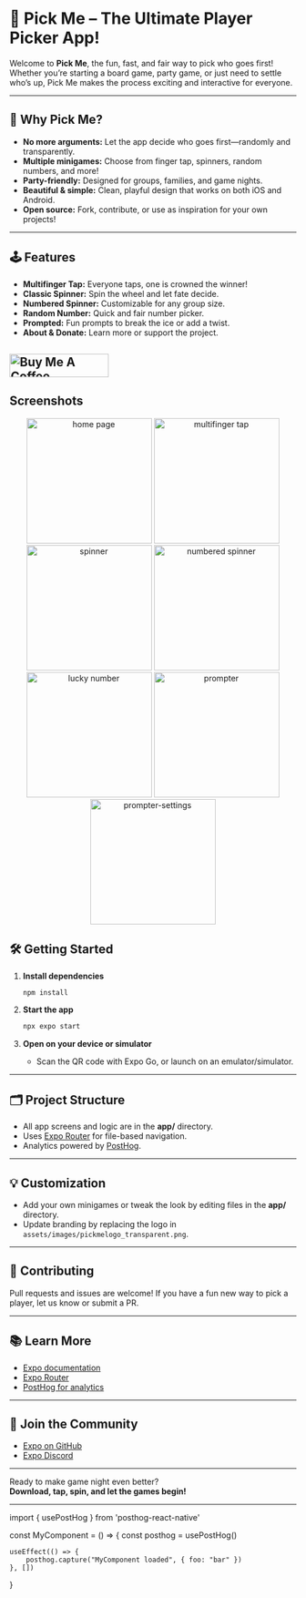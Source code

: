 # 🎲 Pick Me – The Ultimate Player Picker App!

Welcome to **Pick Me**, the fun, fast, and fair way to pick who goes first! Whether you’re starting a board game, party game, or just need to settle who’s up, Pick Me makes the process exciting and interactive for everyone.

---

## 🚀 Why Pick Me?

- **No more arguments:** Let the app decide who goes first—randomly and transparently.
- **Multiple minigames:** Choose from finger tap, spinners, random numbers, and more!
- **Party-friendly:** Designed for groups, families, and game nights.
- **Beautiful & simple:** Clean, playful design that works on both iOS and Android.
- **Open source:** Fork, contribute, or use as inspiration for your own projects!

---

## 🕹️ Features

- **Multifinger Tap:** Everyone taps, one is crowned the winner!
- **Classic Spinner:** Spin the wheel and let fate decide.
- **Numbered Spinner:** Customizable for any group size.
- **Random Number:** Quick and fair number picker.
- **Prompted:** Fun prompts to break the ice or add a twist.
- **About & Donate:** Learn more or support the project.


<a href="https://www.buymeacoffee.com/pickmegames" target="_blank"><img src="https://cdn.buymeacoffee.com/buttons/default-orange.png" alt="Buy Me A Coffee" height="41" width="174"></a>
---

## Screenshots

<div align="center">

  <img src="https://github.com/user-attachments/assets/a7c93ddb-c1b4-42a6-9ef1-980c8963a49c" alt="home page" width="220"/>
  <img src="https://github.com/user-attachments/assets/76b1cef2-3b52-4c7a-bbd9-75921c722ab6" alt="multifinger tap" width="220"/>
  <img src="https://github.com/user-attachments/assets/ddac3da3-9b39-4ab8-ba22-ddc1f05920c4" alt="spinner" width="220"/>
  <img src="https://github.com/user-attachments/assets/dcac8b6f-dab8-48bb-8f8b-76eb1a86151d" alt="numbered spinner" width="220"/>
  <img src="https://github.com/user-attachments/assets/b620c2c3-80c5-4256-8e93-0649d505c3fe" alt="lucky number" width="220"/>
  <img src="https://github.com/user-attachments/assets/8231deea-106a-4280-a8dd-f315cb853e87" alt="prompter" width="220"/>
  <img src="https://github.com/user-attachments/assets/a811f449-ce70-4cab-9964-0c00271dc8eb" alt="prompter-settings" width="220"/>

</div>

## 🛠️ Getting Started

1. **Install dependencies**

   ```bash
   npm install
   ```

2. **Start the app**

   ```bash
   npx expo start
   ```

3. **Open on your device or simulator**
   - Scan the QR code with Expo Go, or launch on an emulator/simulator.

---

## 🗂️ Project Structure

- All app screens and logic are in the **app/** directory.
- Uses [Expo Router](https://docs.expo.dev/router/introduction) for file-based navigation.
- Analytics powered by [PostHog](https://posthog.com/).

---

## 💡 Customization

- Add your own minigames or tweak the look by editing files in the **app/** directory.
- Update branding by replacing the logo in `assets/images/pickmelogo_transparent.png`.

---

## 🤝 Contributing

Pull requests and issues are welcome! If you have a fun new way to pick a player, let us know or submit a PR.

---

## 📚 Learn More

- [Expo documentation](https://docs.expo.dev/)
- [Expo Router](https://docs.expo.dev/router/introduction/)
- [PostHog for analytics](https://posthog.com/)

---

## 💬 Join the Community

- [Expo on GitHub](https://github.com/expo/expo)
- [Expo Discord](https://chat.expo.dev)

---

Ready to make game night even better?  
**Download, tap, spin, and let the games begin!**

---

import { usePostHog } from 'posthog-react-native'

const MyComponent = () => {
    const posthog = usePostHog()

    useEffect(() => {
        posthog.capture("MyComponent loaded", { foo: "bar" })
    }, [])
}
